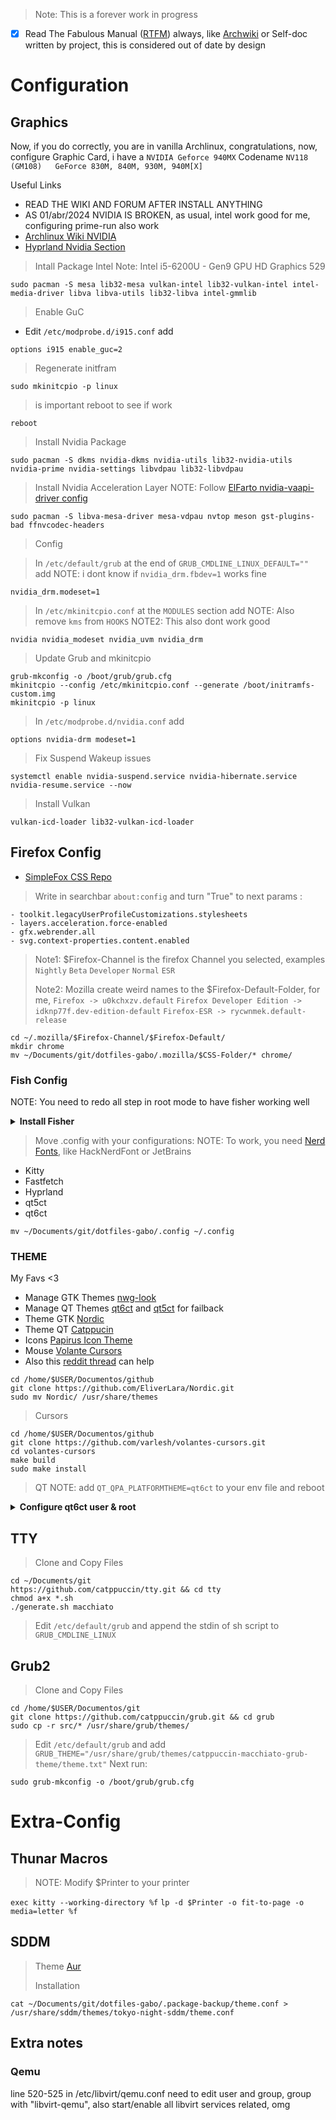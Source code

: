> Note: This is a forever work in progress

- [x] Read The Fabulous Manual ([RTFM](https://es.wikipedia.org/wiki/RTFM)) always, like [Archwiki](https://wiki.archlinux.org/) or Self-doc written by project, this is considered out of date by design

# Configuration
## Graphics

Now, if you do correctly, you are in vanilla Archlinux, congratulations, now, configure Graphic Card, i have a `NVIDIA Geforce 940MX` Codename `NV118 (GM108) 	GeForce 830M, 840M, 930M, 940M[X]`

Useful Links
- READ THE WIKI AND FORUM AFTER INSTALL ANYTHING
- AS 01/abr/2024 NVIDIA IS BROKEN, as usual, intel work good for me, configuring prime-run also work
- [Archlinux Wiki NVIDIA](https://wiki.archlinux.org/title/NVIDIA)
- [Hyprland Nvidia Section](https://wiki.hyprland.org/Nvidia/)

> Intall Package Intel
> Note: Intel i5-6200U - Gen9 GPU HD Graphics 529
```
sudo pacman -S mesa lib32-mesa vulkan-intel lib32-vulkan-intel intel-media-driver libva libva-utils lib32-libva intel-gmmlib
```

> Enable GuC
- Edit `/etc/modprobe.d/i915.conf` add
```
options i915 enable_guc=2
```
> Regenerate initfram
```
sudo mkinitcpio -p linux
```
> is important reboot to see if work
```
reboot
```

> Install Nvidia Package
```
sudo pacman -S dkms nvidia-dkms nvidia-utils lib32-nvidia-utils nvidia-prime nvidia-settings libvdpau lib32-libvdpau
```

> Install Nvidia Acceleration Layer
> NOTE: Follow [ElFarto nvidia-vaapi-driver config](https://github.com/elFarto/nvidia-vaapi-driver/)
```
sudo pacman -S libva-mesa-driver mesa-vdpau nvtop meson gst-plugins-bad ffnvcodec-headers
```

> Config

> In `/etc/default/grub` at the end of `GRUB_CMDLINE_LINUX_DEFAULT=""` add
> NOTE: i dont know if `nvidia_drm.fbdev=1` works fine
```
nvidia_drm.modeset=1
```

> In `/etc/mkinitcpio.conf` at the `MODULES` section add
> NOTE: Also remove `kms` from `HOOKS`
> NOTE2: This also dont work good
```
nvidia nvidia_modeset nvidia_uvm nvidia_drm
```

> Update Grub and mkinitcpio
```
grub-mkconfig -o /boot/grub/grub.cfg
mkinitcpio --config /etc/mkinitcpio.conf --generate /boot/initramfs-custom.img
mkinitcpio -p linux
```

> In `/etc/modprobe.d/nvidia.conf` add
```
options nvidia-drm modeset=1
```

> Fix Suspend Wakeup issues
```
systemctl enable nvidia-suspend.service nvidia-hibernate.service nvidia-resume.service --now
```

> Install Vulkan
```
vulkan-icd-loader lib32-vulkan-icd-loader
```

## Firefox Config 

- [SimpleFox CSS Repo](https://github.com/migueravila/SimpleFox)

> Write in searchbar `about:config` and turn "True" to next params :
```
- toolkit.legacyUserProfileCustomizations.stylesheets
- layers.acceleration.force-enabled
- gfx.webrender.all
- svg.context-properties.content.enabled
```

> Note1: $Firefox-Channel is the firefox Channel you selected, examples `Nightly` `Beta` `Developer` `Normal` `ESR`
> 
> Note2: Mozilla create weird names to the $Firefox-Default-Folder, for me, `Firefox -> u0kchxzv.default` `Firefox Developer Edition -> idknp77f.dev-edition-default` `Firefox-ESR -> rycwnmek.default-release`
```
cd ~/.mozilla/$Firefox-Channel/$Firefox-Default/
mkdir chrome
mv ~/Documents/git/dotfiles-gabo/.mozilla/$CSS-Folder/* chrome/
```

### Fish Config
NOTE: You need to redo all step in root mode to have fisher working well

<details>
 <summary><b>Install Fisher</b></summary>
 <br>

```
curl -sL https://raw.githubusercontent.com/jorgebucaran/fisher/main/functions/fisher.fish | source && fisher install jorgebucaran/fisher
```

> Fisher Plugins
> Install [Tide](https://github.com/IlanCosman/tide)
```
fisher install IlanCosman/tide@v6
```

> Install [Done](https://github.com/franciscolourenco/done)
```
fisher install franciscolourenco/done
```

> Install [Alias Assisntant](https://github.com/paysonwallach/fish-you-should-use/)
```
fisher install paysonwallach/fish-you-should-use
```

> Install [Alias Ideas](https://github.com/gazorby/fish-abbreviation-tips)
```
fisher install gazorby/fish-abbreviation-tips
```

> Let Fish Shell Default
```
chsh -s /bin/fish
```

> NOTE: Config File Default are
```
~/.config/fish/config.fish
~/.config/fish/conf.d/
```

</details>

> Move .config with your configurations:
> NOTE: To work, you need [Nerd Fonts](https://www.nerdfonts.com/), like HackNerdFont or JetBrains
- Kitty
- Fastfetch
- Hyprland
- qt5ct
- qt6ct
```
mv ~/Documents/git/dotfiles-gabo/.config ~/.config
```

### THEME

My Favs <3
- Manage GTK Themes [nwg-look](https://github.com/nwg-piotr/nwg-look)
- Manage QT Themes [qt6ct](https://github.com/trialuser02/qt6ct) and [qt5ct](https://github.com/desktop-app/qt5ct) for failback
- Theme GTK [Nordic](https://github.com/EliverLara/Nordic)
- Theme QT [Catppucin](https://github.com/catppuccin/qt5ct)
- Icons [Papirus Icon Theme](https://archlinux.org/packages/community/any/papirus-icon-theme/)
- Mouse [Volante Cursors](https://github.com/varlesh/volantes-cursors)
- Also this [reddit thread](https://www.reddit.com/r/kde/comments/urug5v/guide_to_a_consistent_application_style_in_plasma/) can help

```
cd /home/$USER/Documentos/github
git clone https://github.com/EliverLara/Nordic.git
sudo mv Nordic/ /usr/share/themes
```

> Cursors
```
cd /home/$USER/Documentos/github
git clone https://github.com/varlesh/volantes-cursors.git
cd volantes-cursors
make build
sudo make install
```

> QT
> NOTE: add `QT_QPA_PLATFORMTHEME=qt6ct` to your env file and reboot

<details>
 <summary><b>Configure qt6ct user & root</b></summary>
 <br>

User Files
```
- Configuration path: "/home/deathgabox/.config/qt6ct"
- Shared QSS paths:"/usr/share/qt6ct/qss")
- Shared color scheme paths: "/usr/share/qt6ct/colors")
```

Root Files
```
- Configuration path: "/root/.config/qt6ct"
- Shared QSS paths:"/usr/share/qt6ct/qss")
- Shared color scheme paths:"/usr/share/qt6ct/colors")
```

Colors
```
Catppuccin-Frappe.conf      (Light Mode)
Catppuccin-Latte.conf       (Dark Mode)
Catppuccin-Macchiato.conf   (Darker Mode)
Catppuccin-Mocha.conf       (Darkest Mode)
```

</details>

## TTY
> Clone and Copy Files
```
cd ~/Documents/git
https://github.com/catppuccin/tty.git && cd tty
chmod a+x *.sh
./generate.sh macchiato
```
> Edit `/etc/default/grub` and append the stdin of sh script to `GRUB_CMDLINE_LINUX`


## Grub2
> Clone and Copy Files
```
cd /home/$USER/Documentos/git
git clone https://github.com/catppuccin/grub.git && cd grub
sudo cp -r src/* /usr/share/grub/themes/
```
> Edit `/etc/default/grub` and add `GRUB_THEME="/usr/share/grub/themes/catppuccin-macchiato-grub-theme/theme.txt"`
> Next run:
```
sudo grub-mkconfig -o /boot/grub/grub.cfg
```

# Extra-Config
## Thunar Macros
> 
> NOTE: Modify $Printer to your printer

`exec kitty --working-directory %f`
`lp -d $Printer -o fit-to-page -o media=letter %f`

## SDDM

> Theme [Aur](https://aur.archlinux.org/packages/sddm-theme-tokyo-night)
>
> Installation
```
cat ~/Documents/git/dotfiles-gabo/.package-backup/theme.conf > /usr/share/sddm/themes/tokyo-night-sddm/theme.conf
```


## Extra notes
### Qemu
line 520-525 in /etc/libvirt/qemu.conf need to edit user and group, group with "libvirt-qemu", also start/enable all libvirt services related, omg

